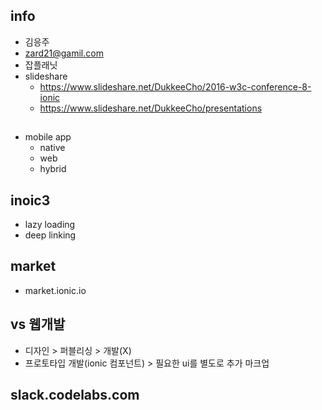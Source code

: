 
## info

* 김응주
* zard21@gamil.com
* 잡플래닛
* slideshare
    - https://www.slideshare.net/DukkeeCho/2016-w3c-conference-8-ionic
    - https://www.slideshare.net/DukkeeCho/presentations

##

* mobile app
    - native
    - web
    - hybrid

## inoic3

* lazy loading
* deep linking

## market

* market.ionic.io

## vs 웹개발

* 디자인 > 퍼블리싱 > 개발(X)
* 프로토타입 개발(ionic 컴포넌트) > 필요한 ui를 별도로 추가 마크업

## slack.codelabs.com
